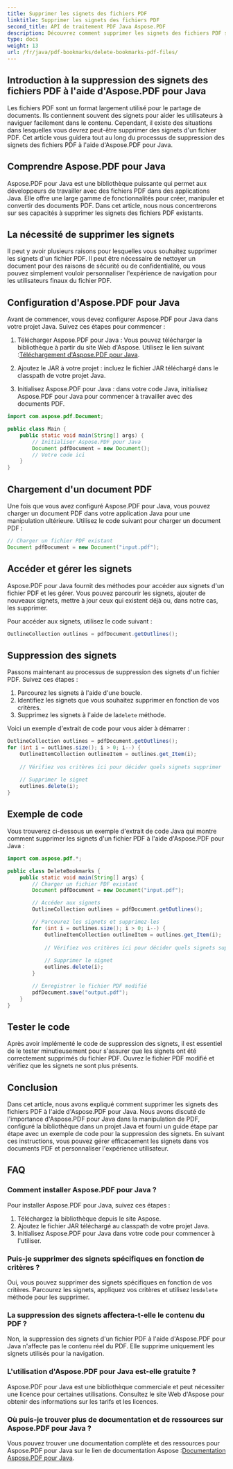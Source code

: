 ```yaml
---
title: Supprimer les signets des fichiers PDF
linktitle: Supprimer les signets des fichiers PDF
second_title: API de traitement PDF Java Aspose.PDF
description: Découvrez comment supprimer les signets des fichiers PDF sans effort à l'aide d'Aspose.PDF pour Java. Notre guide étape par étape et notre exemple de code simplifient la tâche.
type: docs
weight: 13
url: /fr/java/pdf-bookmarks/delete-bookmarks-pdf-files/
---
```


## Introduction à la suppression des signets des fichiers PDF à l'aide d'Aspose.PDF pour Java

Les fichiers PDF sont un format largement utilisé pour le partage de documents. Ils contiennent souvent des signets pour aider les utilisateurs à naviguer facilement dans le contenu. Cependant, il existe des situations dans lesquelles vous devrez peut-être supprimer des signets d'un fichier PDF. Cet article vous guidera tout au long du processus de suppression des signets des fichiers PDF à l'aide d'Aspose.PDF pour Java.

## Comprendre Aspose.PDF pour Java

Aspose.PDF pour Java est une bibliothèque puissante qui permet aux développeurs de travailler avec des fichiers PDF dans des applications Java. Elle offre une large gamme de fonctionnalités pour créer, manipuler et convertir des documents PDF. Dans cet article, nous nous concentrerons sur ses capacités à supprimer les signets des fichiers PDF existants.

## La nécessité de supprimer les signets

Il peut y avoir plusieurs raisons pour lesquelles vous souhaitez supprimer les signets d'un fichier PDF. Il peut être nécessaire de nettoyer un document pour des raisons de sécurité ou de confidentialité, ou vous pouvez simplement vouloir personnaliser l'expérience de navigation pour les utilisateurs finaux du fichier PDF.

## Configuration d'Aspose.PDF pour Java

Avant de commencer, vous devez configurer Aspose.PDF pour Java dans votre projet Java. Suivez ces étapes pour commencer :

1.  Télécharger Aspose.PDF pour Java : Vous pouvez télécharger la bibliothèque à partir du site Web d'Aspose. Utilisez le lien suivant :[Téléchargement d'Aspose.PDF pour Java](https://releases.aspose.com/pdf/java/).

2. Ajoutez le JAR à votre projet : incluez le fichier JAR téléchargé dans le classpath de votre projet Java.

3. Initialisez Aspose.PDF pour Java : dans votre code Java, initialisez Aspose.PDF pour Java pour commencer à travailler avec des documents PDF.

```java
import com.aspose.pdf.Document;

public class Main {
    public static void main(String[] args) {
        // Initialiser Aspose.PDF pour Java
        Document pdfDocument = new Document();
        // Votre code ici
    }
}
```

## Chargement d'un document PDF

Une fois que vous avez configuré Aspose.PDF pour Java, vous pouvez charger un document PDF dans votre application Java pour une manipulation ultérieure. Utilisez le code suivant pour charger un document PDF :

```java
// Charger un fichier PDF existant
Document pdfDocument = new Document("input.pdf");
```

## Accéder et gérer les signets

Aspose.PDF pour Java fournit des méthodes pour accéder aux signets d'un fichier PDF et les gérer. Vous pouvez parcourir les signets, ajouter de nouveaux signets, mettre à jour ceux qui existent déjà ou, dans notre cas, les supprimer.

Pour accéder aux signets, utilisez le code suivant :

```java
OutlineCollection outlines = pdfDocument.getOutlines();
```

## Suppression des signets

Passons maintenant au processus de suppression des signets d'un fichier PDF. Suivez ces étapes :

1. Parcourez les signets à l'aide d'une boucle.
2. Identifiez les signets que vous souhaitez supprimer en fonction de vos critères.
3.  Supprimez les signets à l'aide de la`delete` méthode.

Voici un exemple d'extrait de code pour vous aider à démarrer :

```java
OutlineCollection outlines = pdfDocument.getOutlines();
for (int i = outlines.size(); i > 0; i--) {
    OutlineItemCollection outlineItem = outlines.get_Item(i);
    
    // Vérifiez vos critères ici pour décider quels signets supprimer
    
    // Supprimer le signet
    outlines.delete(i);
}
```

## Exemple de code

Vous trouverez ci-dessous un exemple d'extrait de code Java qui montre comment supprimer les signets d'un fichier PDF à l'aide d'Aspose.PDF pour Java :

```java
import com.aspose.pdf.*;

public class DeleteBookmarks {
    public static void main(String[] args) {
        // Charger un fichier PDF existant
        Document pdfDocument = new Document("input.pdf");

        // Accéder aux signets
        OutlineCollection outlines = pdfDocument.getOutlines();

        // Parcourez les signets et supprimez-les
        for (int i = outlines.size(); i > 0; i--) {
            OutlineItemCollection outlineItem = outlines.get_Item(i);
            
            // Vérifiez vos critères ici pour décider quels signets supprimer
            
            // Supprimer le signet
            outlines.delete(i);
        }

        // Enregistrer le fichier PDF modifié
        pdfDocument.save("output.pdf");
    }
}
```

## Tester le code

Après avoir implémenté le code de suppression des signets, il est essentiel de le tester minutieusement pour s'assurer que les signets ont été correctement supprimés du fichier PDF. Ouvrez le fichier PDF modifié et vérifiez que les signets ne sont plus présents.

## Conclusion

Dans cet article, nous avons expliqué comment supprimer les signets des fichiers PDF à l'aide d'Aspose.PDF pour Java. Nous avons discuté de l'importance d'Aspose.PDF pour Java dans la manipulation de PDF, configuré la bibliothèque dans un projet Java et fourni un guide étape par étape avec un exemple de code pour la suppression des signets. En suivant ces instructions, vous pouvez gérer efficacement les signets dans vos documents PDF et personnaliser l'expérience utilisateur.

## FAQ

### Comment installer Aspose.PDF pour Java ?

Pour installer Aspose.PDF pour Java, suivez ces étapes :
1. Téléchargez la bibliothèque depuis le site Aspose.
2. Ajoutez le fichier JAR téléchargé au classpath de votre projet Java.
3. Initialisez Aspose.PDF pour Java dans votre code pour commencer à l'utiliser.

### Puis-je supprimer des signets spécifiques en fonction de critères ?

 Oui, vous pouvez supprimer des signets spécifiques en fonction de vos critères. Parcourez les signets, appliquez vos critères et utilisez les`delete` méthode pour les supprimer.

### La suppression des signets affectera-t-elle le contenu du PDF ?

Non, la suppression des signets d'un fichier PDF à l'aide d'Aspose.PDF pour Java n'affecte pas le contenu réel du PDF. Elle supprime uniquement les signets utilisés pour la navigation.

### L'utilisation d'Aspose.PDF pour Java est-elle gratuite ?

Aspose.PDF pour Java est une bibliothèque commerciale et peut nécessiter une licence pour certaines utilisations. Consultez le site Web d'Aspose pour obtenir des informations sur les tarifs et les licences.

### Où puis-je trouver plus de documentation et de ressources sur Aspose.PDF pour Java ?

 Vous pouvez trouver une documentation complète et des ressources pour Aspose.PDF pour Java sur le lien de documentation Aspose :[Documentation Aspose.PDF pour Java](https://reference.aspose.com/pdf/java/).